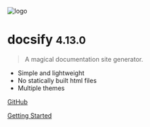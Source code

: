 ![logo](_media/icon.svg)

# docsify <small>4.13.0</small>

> A magical documentation site generator.

- Simple and lightweight
- No statically built html files
- Multiple themes

<!-- [GitHub](https://github.com/docsifyjs/docsify/) -->
<a href="https://github.com/docsifyjs/docsify/" target="_blank" title="GitHub">GitHub</a>
<!-- [Getting Started](#docsify) -->
<a href="#docsify" target="_blank" title="Getting Started">Getting Started</a>
